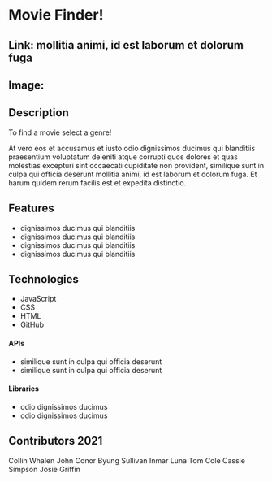 # Movie Finder!

## Link: mollitia animi, id est laborum et dolorum fuga

## Image:

## Description

To find a movie select a genre! 

At vero eos et accusamus et iusto odio dignissimos ducimus qui blanditiis praesentium voluptatum deleniti atque corrupti quos dolores et quas molestias excepturi sint occaecati cupiditate non provident, similique sunt in culpa qui officia deserunt mollitia animi, id est laborum et dolorum fuga. Et harum quidem rerum facilis est et expedita distinctio.

## Features
- dignissimos ducimus qui blanditiis
- dignissimos ducimus qui blanditiis
- dignissimos ducimus qui blanditiis
- dignissimos ducimus qui blanditiis

## Technologies

- JavaScript
- CSS
- HTML
- GitHub


#### APIs

- similique sunt in culpa qui officia deserunt
- similique sunt in culpa qui officia deserunt

#### Libraries

- odio dignissimos ducimus
- odio dignissimos ducimus


## Contributors 2021

Collin Whalen
John Conor Byung Sullivan
Inmar Luna 
Tom Cole
Cassie Simpson
Josie Griffin
